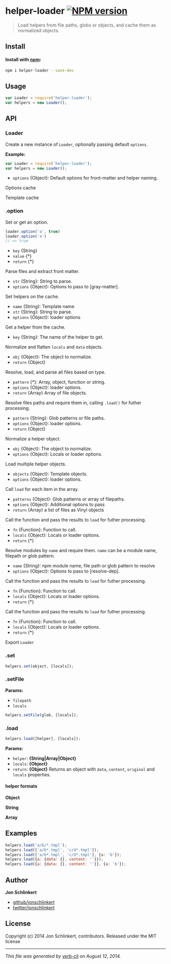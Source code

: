 # helper-loader [![NPM version](https://badge.fury.io/js/helper-loader.png)](http://badge.fury.io/js/helper-loader)

> Load helpers from file paths, globs or objects, and cache them as normalized objects.

## Install
#### Install with [npm](npmjs.org):

```bash
npm i helper-loader --save-dev
```

## Usage

```js
var Loader = require('helper-loader');
var helpers = new Loader();
```

## API
### Loader

Create a new instance of `Loader`, optionally
passing default `options`.

**Example:**

```js
var Loader = require('helper-loader');
var helpers = new Loader();
```

* `options` {Object}: Default options for front-matter and helper naming.


Options cache



Template cache



### .option

Set or get an option.

```js
loader.option('a', true)
loader.option('a')
// => true
```

* `key` {String}
* `value` {*}
* `return` {*}


Parse files and extract front matter.

* `str` {String}: String to parse.
* `options` {Object}: Options to pass to [gray-matter].


Set helpers on the cache.

* `name` {String}: Template name
* `str` {String}: String to parse.
* `options` {Object}: loader options


Get a helper from the cache.

* `key` {String}: The name of the helper to get.


Normalize and flatten `locals` and `data` objects.

* `obj` {Object}: The object to normalize.
* `return` {Object}


Resolve, load, and parse all files based on type.

* `pattern` {*}: Array, object, function or string.
* `options` {Object}: loader options.
* `return` {Array}  Array of file objects.


Resolve files paths and require them in, calling `.load()`
for futher processing.

* `pattern` {String}: Glob patterns or file paths.
* `options` {Object}: loader options.
* `return` {Object}


Normalize a helper object.

* `obj` {Object}: The object to normalize.
* `options` {Object}: Locals or loader options.


Load multiple helper objects.

* `objects` {Object}: Template objects.
* `options` {Object}: loader options.


Call `load` for each item in the array.

* `patterns` {Object}: Glob patterns or array of filepaths.
* `options` {Object}: Additional options to pass
* `return` {Array}  a list of files as Vinyl objects


Call the function and pass the results to
`load` for futher processing.

* `fn` {Function}: Function to call.
* `locals` {Object}: Locals or loader options.
* `return` {*}


Resolve modules by `name` and require them. `name` can
be a module name, filepath or glob pattern.

* `name` {String}: npm module name, file path or glob pattern to resolve
* `options` {Object}: Options to pass to [resolve-dep].


Call the function and pass the results to
`load` for futher processing.

* `fn` {Function}: Function to call.
* `locals` {Object}: Locals or loader options.
* `return` {*}


Call the function and pass the results to
`load` for futher processing.

* `fn` {Function}: Function to call.
* `locals` {Object}: Locals or loader options.
* `return` {*}


Export `Loader`

### .set

```js
helpers.set(object, [locals]);
```

### .setFile

**Params:**

* `filepath`
* `locals`


```js
helpers.setFile(glob, [locals]);
```

### .load

```js
helpers.load([helper], [locals]);
```

**Params:**

* `helper`: **{String|Array|Object}**
* `locals`: **{Object}**
* `return`: **{Object}** Returns an object with `data`, `content`, `original` and `locals` properties.

#### helper formats

**Object**

**String**

**Array**




## Examples

```js
helpers.load('a/b/*.tmpl');
helpers.load(['a/b*.tmpl', 'c/d*.tmpl']);
helpers.load(['a/b*.tmpl', 'c/d*.tmpl'], {a: 'b'});
helpers.load({a: {data: {}, content: ''}});
helpers.load({a: {data: {}, content: ''}}, {a: 'b'});
```




## Author

**Jon Schlinkert**

+ [github/jonschlinkert](https://github.com/jonschlinkert)
+ [twitter/jonschlinkert](http://twitter.com/jonschlinkert)

## License
Copyright (c) 2014 Jon Schlinkert, contributors.
Released under the MIT license

***

_This file was generated by [verb-cli](https://github.com/assemble/verb-cli) on August 12, 2014._
